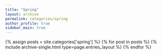```yaml
---
title: "Spring"
layout: archive
permalink: categories/spring
author_profile: true
sidebar_main: true
---
```


{% assign posts = site.categories['spring'] %}
{% for post in posts %} {% include archive-single.html type=page.entries_layout %} {% endfor %}